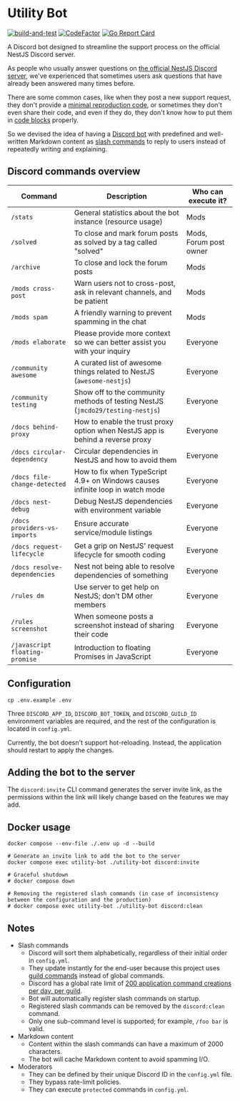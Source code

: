 # Utility Bot

[![build-and-test](https://github.com/nestjs-discord/utility-bot/actions/workflows/build-and-test.yaml/badge.svg)](https://github.com/nestjs-discord/utility-bot/actions/workflows/build-and-test.yaml)
[![CodeFactor](https://www.codefactor.io/repository/github/nestjs-discord/utility-bot/badge/main)](https://www.codefactor.io/repository/github/nestjs-discord/utility-bot/overview/main)
[![Go Report Card](https://goreportcard.com/badge/github.com/nestjs-discord/utility-bot)](https://goreportcard.com/report/github.com/nestjs-discord/utility-bot)

A Discord bot designed to streamline the support process on the official NestJS Discord server.

As people who usually answer questions on [the official NestJS Discord server](https://discord.gg/nestjs), we've experienced that sometimes users ask questions that have already been answered many times before.

There are some common cases, like when they post a new support request, they don't provide a [minimal reproduction code](https://minimum-reproduction.wtf/), or sometimes they don't even share their code, and even if they do, they don't know how to put them in [code blocks](https://gist.github.com/matthewzring/9f7bbfd102003963f9be7dbcf7d40e51#code-blocks) properly.

So we devised the idea of having a [Discord bot](https://discord.com/developers/docs/intro#bots-and-apps) with predefined and well-written Markdown content as [slash commands](https://discord.com/developers/docs/interactions/application-commands) to reply to users instead of repeatedly writing and explaining.

## Discord commands overview

| Command                        | Description                                                                    | Who can execute it?    |
|--------------------------------|--------------------------------------------------------------------------------|------------------------|
| `/stats`                       | General statistics about the bot instance (resource usage)                     | Mods                   |
| `/solved`                      | To close and mark forum posts as solved by a tag called "solved"               | Mods, Forum post owner |
| `/archive`                     | To close and lock the forum posts                                              | Mods                   |
| `/mods cross-post`             | Warn users not to cross-post, ask in relevant channels, and be patient         | Mods                   |
| `/mods spam`                   | A friendly warning to prevent spamming in the chat                             | Mods                   |
| `/mods elaborate`              | Please provide more context so we can better assist you with your inquiry      | Everyone               |
| `/community awesome`           | A curated list of awesome things related to NestJS (`awesome-nestjs`)          | Everyone               |
| `/community testing`           | Show off to the community methods of testing NestJS (`jmcdo29/testing-nestjs`) | Everyone               |
| `/docs behind-proxy`           | How to enable the trust proxy option when NestJS app is behind a reverse proxy | Everyone               |
| `/docs circular-dependency`    | Circular dependencies in NestJS and how to avoid them                          | Everyone               |
| `/docs file-change-detected`   | How to fix when TypeScript 4.9+ on Windows causes infinite loop in watch mode  | Everyone               |
| `/docs nest-debug`             | Debug NestJS dependencies with environment variable                            | Everyone               |
| `/docs providers-vs-imports`   | Ensure accurate service/module listings                                        | Everyone               |
| `/docs request-lifecycle`      | Get a grip on NestJS' request lifecycle for smooth coding                      | Everyone               |
| `/docs resolve-dependencies`   | Nest not being able to resolve dependencies of something                       | Everyone               |
| `/rules dm`                    | Use server to get help on NestJS; don't DM other members                       | Everyone               |
| `/rules screenshot`            | When someone posts a screenshot instead of sharing their code                  | Everyone               |
| `/javascript floating-promise` | Introduction to floating Promises in JavaScript                                | Everyone               |

## Configuration

```shell
cp .env.example .env
```

Three `DISCORD_APP_ID`, `DISCORD_BOT_TOKEN`, and `DISCORD_GUILD_ID` environment variables are required, and the rest of
the configuration is located in `config.yml`.

Currently, the bot doesn't support hot-reloading. Instead, the application should restart to apply the changes.

## Adding the bot to the server

The `discord:invite` CLI command generates the server invite link,
as the permissions within the link will likely change based on the features we may add.

## Docker usage

```shell
docker compose --env-file ./.env up -d --build

# Generate an invite link to add the bot to the server
docker compose exec utility-bot ./utility-bot discord:invite

# Graceful shutdown
# docker compose down

# Removing the registered slash commands (in case of inconsistency between the configuration and the production)
# docker compose exec utility-bot ./utility-bot discord:clean
```

## Notes

- Slash commands
  - Discord will sort them alphabetically, regardless of their initial order in `config.yml`.
  - They update instantly for the end-user because this project uses [guild commands](https://discord.com/developers/docs/interactions/application-commands#registering-a-command) instead of global commands.
  - Discord has a global rate limit of [200 application command creations per day, per guild](https://discord.com/developers/docs/interactions/application-commands#registering-a-command).
  - Bot will automatically register slash commands on startup.
  - Registered slash commands can be removed by the `discord:clean` command.
  - Only one sub-command level is supported; for example, `/foo bar` is valid.
- Markdown content
  - Content within the slash commands can have a maximum of 2000 characters.
  - The bot will cache Markdown content to avoid spamming I/O.
- Moderators
  - They can be defined by their unique Discord ID in the `config.yml` file.
  - They bypass rate-limit policies.
  - They can execute `protected` commands in `config.yml`.
